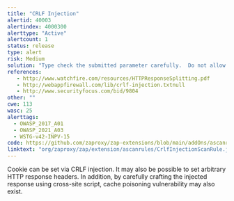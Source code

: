 ```yaml
---
title: "CRLF Injection"
alertid: 40003
alertindex: 4000300
alerttype: "Active"
alertcount: 1
status: release
type: alert
risk: Medium
solution: "Type check the submitted parameter carefully.  Do not allow CRLF to be injected by filtering CRLF."
references:
   - http://www.watchfire.com/resources/HTTPResponseSplitting.pdf
   - http://webappfirewall.com/lib/crlf-injection.txtnull
   - http://www.securityfocus.com/bid/9804
other: ""
cwe: 113
wasc: 25
alerttags: 
  - OWASP_2017_A01
  - OWASP_2021_A03
  - WSTG-v42-INPV-15
code: https://github.com/zaproxy/zap-extensions/blob/main/addOns/ascanrules/src/main/java/org/zaproxy/zap/extension/ascanrules/CrlfInjectionScanRule.java
linktext: "org/zaproxy/zap/extension/ascanrules/CrlfInjectionScanRule.java"
---
```

Cookie can be set via CRLF injection.  It may also be possible to set arbitrary HTTP response headers. In addition, by carefully crafting the injected response using cross-site script, cache poisoning vulnerability may also exist.
